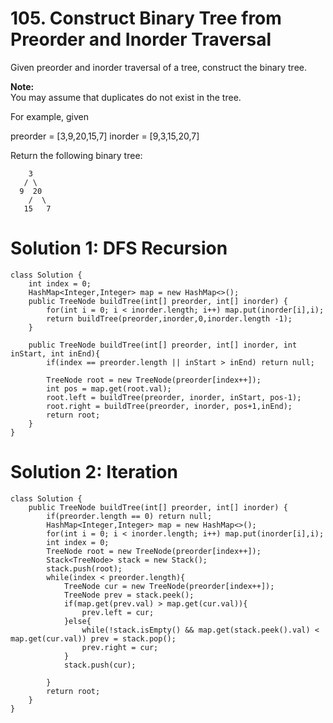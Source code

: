 # 105. Construct Binary Tree from Preorder and Inorder Traversal
Given preorder and inorder traversal of a tree, construct the binary tree.

**Note:**  
You may assume that duplicates do not exist in the tree.

For example, given

preorder = [3,9,20,15,7]
inorder = [9,3,15,20,7]

Return the following binary tree:
```
    3
   / \
  9  20
    /  \
   15   7
```
# Solution 1: DFS Recursion
```
class Solution {
    int index = 0;
    HashMap<Integer,Integer> map = new HashMap<>();
    public TreeNode buildTree(int[] preorder, int[] inorder) {
        for(int i = 0; i < inorder.length; i++) map.put(inorder[i],i);
        return buildTree(preorder,inorder,0,inorder.length -1);
    }
    
    public TreeNode buildTree(int[] preorder, int[] inorder, int inStart, int inEnd){
        if(index == preorder.length || inStart > inEnd) return null;
        
        TreeNode root = new TreeNode(preorder[index++]);
        int pos = map.get(root.val);
        root.left = buildTree(preorder, inorder, inStart, pos-1);
        root.right = buildTree(preorder, inorder, pos+1,inEnd);
        return root;
    }
}
```

# Solution 2: Iteration
```
class Solution {
    public TreeNode buildTree(int[] preorder, int[] inorder) {
        if(preorder.length == 0) return null;
        HashMap<Integer,Integer> map = new HashMap<>();
        for(int i = 0; i < inorder.length; i++) map.put(inorder[i],i);
        int index = 0;
        TreeNode root = new TreeNode(preorder[index++]);
        Stack<TreeNode> stack = new Stack();
        stack.push(root);
        while(index < preorder.length){
            TreeNode cur = new TreeNode(preorder[index++]);
            TreeNode prev = stack.peek();
            if(map.get(prev.val) > map.get(cur.val)){
                prev.left = cur;
            }else{
                while(!stack.isEmpty() && map.get(stack.peek().val) < map.get(cur.val)) prev = stack.pop();
                prev.right = cur;
            }
            stack.push(cur);

        }
        return root;
    }
}
```